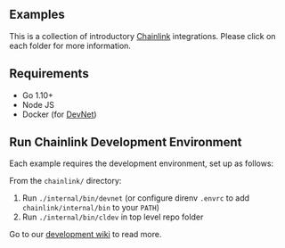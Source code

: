 ## Examples

This is a collection of introductory [Chainlink](https://github.com/smartcontractkit/chainlink) integrations.
Please click on each folder for more information.

## Requirements

- Go 1.10+
- Node JS
- Docker (for [DevNet](https://github.com/smartcontractkit/devnet))

## Run Chainlink Development Environment

Each example requires the development environment, set up as follows:

From the `chainlink/` directory:
1. Run `./internal/bin/devnet` (or configure direnv `.envrc` to add `chainlink/internal/bin` to your `PATH`)
2. Run `./internal/bin/cldev` in top level repo folder

Go to our [development wiki](https://github.com/smartcontractkit/chainlink/wiki/Development-Tips) to read more.
